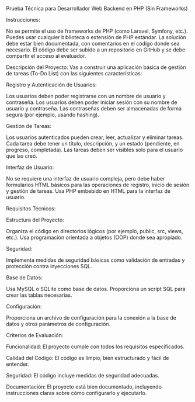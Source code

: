 Prueba Técnica para Desarrollador Web Backend en PHP (Sin Frameworks)

Instrucciones:

No se permite el uso de frameworks de PHP (como Laravel, Symfony, etc.).
Puedes usar cualquier biblioteca o extensión de PHP estándar.
La solución debe estar bien documentada, con comentarios en el código donde sea necesario.
El código debe ser subido a un repositorio en GitHub y se debe compartir el acceso al evaluador.


Descripción del Proyecto:
Vas a construir una aplicación básica de gestión de tareas (To-Do List) con las siguientes características:

Registro y Autenticación de Usuarios:

Los usuarios deben poder registrarse con un nombre de usuario y contraseña.
Los usuarios deben poder iniciar sesión con su nombre de usuario y contraseña.
Las contraseñas deben ser almacenadas de forma segura (por ejemplo, usando hashing).


Gestión de Tareas:

Los usuarios autenticados pueden crear, leer, actualizar y eliminar tareas.
Cada tarea debe tener un título, descripción, y un estado (pendiente, en progreso, completada).
Las tareas deben ser visibles solo para el usuario que las creó.


Interfaz de Usuario:

No se requiere una interfaz de usuario compleja, pero debe haber formularios HTML básicos para las operaciones de registro, inicio de sesión y gestión de tareas.
Usa PHP embebido en HTML para la interfaz de usuario.


Requisitos Técnicos:

Estructura del Proyecto:

Organiza el código en directorios lógicos (por ejemplo, public, src, views, etc.).
Usa programación orientada a objetos (OOP) donde sea apropiado.


Seguridad:

Implementa medidas de seguridad básicas como validación de entradas y protección contra inyecciones SQL.


Base de Datos:

Usa MySQL o SQLite como base de datos.
Proporciona un script SQL para crear las tablas necesarias.


Configuración:

Proporciona un archivo de configuración para la conexión a la base de datos y otros parámetros de configuración.


Criterios de Evaluación:


Funcionalidad: El proyecto cumple con todos los requisitos especificados.

Calidad del Código: El código es limpio, bien estructurado y fácil de entender.

Seguridad: El código incluye medidas de seguridad adecuadas.

Documentación: El proyecto está bien documentado, incluyendo instrucciones claras sobre cómo configurarlo y ejecutarlo.